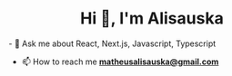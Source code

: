 <h1 align="center">Hi 👋, I'm Alisauska</h1>
- 💬 Ask me about React, Next.js, Javascript, Typescript

- 📫 How to reach me **matheusalisauska@gmail.com**
